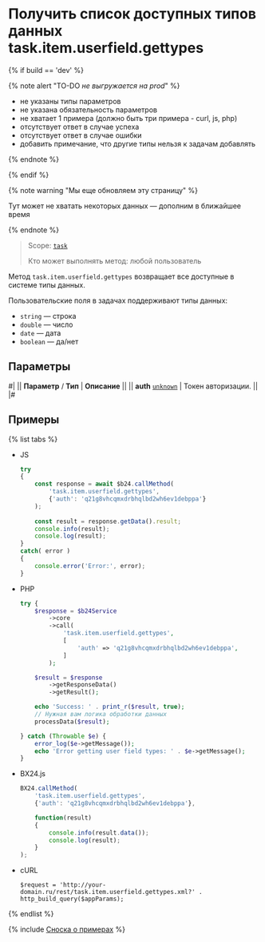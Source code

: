 # Получить список доступных типов данных task.item.userfield.gettypes

{% if build == 'dev' %}

{% note alert "TO-DO _не выгружается на prod_" %}

- не указаны типы параметров
- не указана обязательность параметров
- не хватает 1 примера (должно быть три примера - curl, js, php)
- отсутствует ответ в случае успеха
- отсутствует ответ в случае ошибки
- добавить примечание, что другие типы нельзя к задачам добавлять

{% endnote %}

{% endif %}

{% note warning "Мы еще обновляем эту страницу" %}

Тут может не хватать некоторых данных — дополним в ближайшее время

{% endnote %}

> Scope: [`task`](../../scopes/permissions.md)
>
> Кто может выполнять метод: любой пользователь

Метод `task.item.userfield.gettypes` возвращает все доступные в системе типы данных.

Пользовательские поля в задачах поддерживают типы данных:
- `string` — строка
- `double` — число
- `date` — дата
- `boolean` — да/нет 

## Параметры

#|
|| **Параметр** / **Тип** | **Описание** ||
|| **auth**
[`unknown`](../../data-types.md) | Токен авторизации. ||
|#

## Примеры

{% list tabs %}

- JS


    ```js
    try
    {
    	const response = await $b24.callMethod(
    		'task.item.userfield.gettypes',
    		{'auth': 'q21g8vhcqmxdrbhqlbd2wh6ev1debppa'}
    	);
    	
    	const result = response.getData().result;
    	console.info(result);
    	console.log(result);
    }
    catch( error )
    {
    	console.error('Error:', error);
    }
    ```

- PHP


    ```php
    try {
        $response = $b24Service
            ->core
            ->call(
                'task.item.userfield.gettypes',
                [
                    'auth' => 'q21g8vhcqmxdrbhqlbd2wh6ev1debppa',
                ]
            );
    
        $result = $response
            ->getResponseData()
            ->getResult();
    
        echo 'Success: ' . print_r($result, true);
        // Нужная вам логика обработки данных
        processData($result);
    
    } catch (Throwable $e) {
        error_log($e->getMessage());
        echo 'Error getting user field types: ' . $e->getMessage();
    }
    ```

- BX24.js

    ```js
    BX24.callMethod(
        'task.item.userfield.gettypes',
        {'auth': 'q21g8vhcqmxdrbhqlbd2wh6ev1debppa'},

        function(result)
        {
            console.info(result.data());
            console.log(result);
        }
    );
    ```

- cURL

    ```http
    $request = 'http://your-domain.ru/rest/task.item.userfield.gettypes.xml?' . http_build_query($appParams);
    ```

{% endlist %}

{% include [Сноска о примерах](../../../_includes/examples.md) %}
